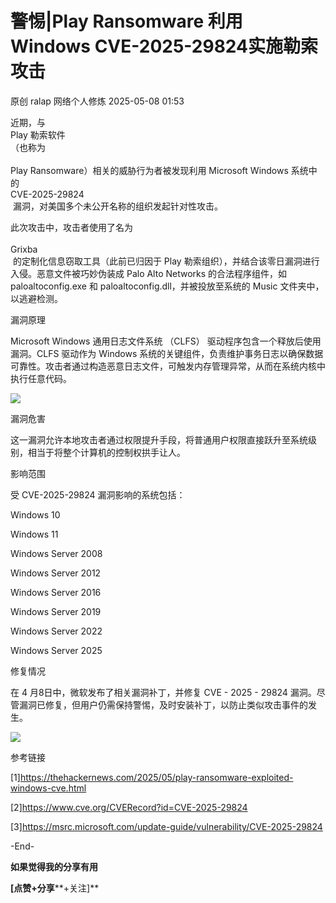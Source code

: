 #  警惕|Play Ransomware 利用 Windows CVE-2025-29824实施勒索攻击   
原创 ralap  网络个人修炼   2025-05-08 01:53  
  
近期，与   
Play 勒索软件  
（也称为  
   
Play Ransomware）相关的威胁行为者被发现利用 Microsoft Windows 系统中的   
CVE-2025-29824  
 漏洞，对美国多个未公开名称的组织发起针对性攻击。  
  
此次攻击中，攻击者使用了名为  
   
Grixba  
 的定制化信息窃取工具（此前已归因于 Play 勒索组织），并结合该零日漏洞进行入侵。恶意文件被巧妙伪装成 Palo Alto Networks 的合法程序组件，如 paloaltoconfig.exe 和 paloaltoconfig.dll，并被投放至系统的 Music 文件夹中，以逃避检测。  
  
漏洞原理  
  
Microsoft Windows 通用日志文件系统 （CLFS） 驱动程序包含一个释放后使用漏洞。CLFS 驱动作为 Windows 系统的关键组件，负责维护事务日志以确保数据可靠性。攻击者通过构造恶意日志文件，可触发内存管理异常，从而在系统内核中执行任意代码。  
  
![](https://mmbiz.qpic.cn/mmbiz_png/5y2fUaoQPfLazCyluW5EgaAX3G0I7ny89tmpS2MuWzpdNWFr0l6t43nyMnY3cftg4iabxTrqCakibiaLKPCPcYYnw/640?wx_fmt=png&from=appmsg "")  
  
漏洞危害  
  
这一漏洞允许本地攻击者通过权限提升手段，将普通用户权限直接跃升至系统级别，相当于将整个计算机的控制权拱手让人。  
  
影响范围  
  
受 CVE-2025-29824 漏洞影响的系统包括：  
  
Windows 10  
  
Windows 11  
  
Windows Server 2008  
  
Windows Server 2012  
  
Windows Server 2016  
  
Windows Server 2019  
  
Windows Server 2022  
  
Windows Server 2025  
  
修复情况  
  
在 4 月8日中，微软发布了相关漏洞补丁，并修复 CVE - 2025 - 29824 漏洞。尽管漏洞已修复，但用户仍需保持警惕，及时安装补丁，以防止类似攻击事件的发生。  
  
![](https://mmbiz.qpic.cn/mmbiz_png/5y2fUaoQPfLazCyluW5EgaAX3G0I7ny880ZLMZGvaAjHSn9KxZGxPhZ5taUl1OmMjHSbibGA8H0BGvD43gSjRLA/640?wx_fmt=png&from=appmsg "")  
  
参考链接  
  
[1]https://thehackernews.com/2025/05/play-ransomware-exploited-windows-cve.html  
  
[2]https://www.cve.org/CVERecord?id=CVE-2025-29824  
  
[3]https://msrc.microsoft.com/update-guide/vulnerability/CVE-2025-29824  
  
  
  
-End-  
  
  
  
**如果觉得我的分享有用**  
  
**[点赞+分享****+关注]**  
  
